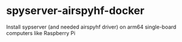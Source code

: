 # spyserver-airspyhf-docker
Install sypserver (and needed airspyhf driver) on arm64 single-board computers like Raspberry Pi
